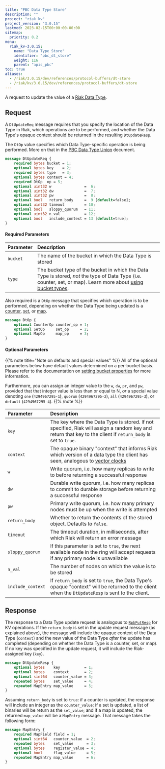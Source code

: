 ```yaml
---
title: "PBC Data Type Store"
description: ""
project: "riak_kv"
project_version: "3.0.15"
lastmod: 2023-02-15T00:00:00-00:00
sitemap:
  priority: 0.2
menu:
  riak_kv-3.0.15:
    name: "Data Type Store"
    identifier: "pbc_dt_store"
    weight: 116
    parent: "apis_pbc"
toc: true
aliases:
  - /riak/3.0.15/dev/references/protocol-buffers/dt-store
  - /riak/kv/3.0.15/dev/references/protocol-buffers/dt-store
---
```


A request to update the value of a [Riak Data Type]({{<baseurl>}}riak/kv/3.0.15/developing/data-types).

## Request

A `DtUpdateReq` message requires that you specify the location of the
Data Type in Riak, which operations are to be performed, and whether the
Data Type's opaque context should be returned in the resulting
`DtUpdateResp`.

The `DtOp` value specifies which Data Type-specific operation is being
performed. More on that in the [PBC Data Type Union]({{<baseurl>}}riak/kv/3.0.15/developing/api/protocol-buffers/dt-union) document.

```protobuf
message DtUpdateReq {
    required bytes bucket = 1;
    optional bytes key    = 2;
    required bytes type   = 3;
    optional bytes context = 4;
    required DtOp  op = 5;
    optional uint32 w               =  6;
    optional uint32 dw              =  7;
    optional uint32 pw              =  8;
    optional bool   return_body     =  9 [default=false];
    optional uint32 timeout         = 10;
    optional bool   sloppy_quorum   = 11;
    optional uint32 n_val           = 12;
    optional bool   include_context = 13 [default=true];
}
```

#### Required Parameters

Parameter | Description
:---------|:-----------
`bucket` | The name of the bucket in which the Data Type is stored
`type` | The bucket type of the bucket in which the Data Type is stored, _not_ the type of Data Type (i.e. counter, set, or map). Learn more about [using bucket types]({{<baseurl>}}riak/kv/3.0.15/using/cluster-operations/bucket-types).

Also required is a `DtOp` message that specifies which operation is to
be performed, depending on whether the Data Type being updated is a
[counter]({{<baseurl>}}riak/kv/3.0.15/developing/api/protocol-buffers/dt-counter-store), [set]({{<baseurl>}}riak/kv/3.0.15/developing/api/protocol-buffers/dt-set-store), or [map]({{<baseurl>}}riak/kv/3.0.15/developing/api/protocol-buffers/dt-map-store).

```protobuf
message DtOp {
    optional CounterOp counter_op = 1;
    optional SetOp     set_op     = 2;
    optional MapOp     map_op     = 3;
}
```

#### Optional Parameters

{{% note title="Note on defaults and special values" %}}
All of the optional parameters below have default values determined on a
per-bucket basis. Please refer to the documentation on [setting bucket properties](../set-bucket-props) for more information.

Furthermore, you can assign an integer value to the `w`, `dw`, `pr`, and
`pw`, provided that that integer value is less than or equal to N, _or_
a special value denoting `one` (`4294967295-1`), `quorum`
(`4294967295-2`), `all` (`4294967295-3`), or `default` (`4294967295-4`).
{{% /note %}}

Parameter | Description
:---------|:-----------
`key` | The key where the Data Type is stored. If not specified, Riak will assign a random key and return that key to the client if `return_body` is set to `true`.
`context` | The opaque binary "context" that informs Riak which version of a data type the client has seen, analogous to [vector clocks]({{<baseurl>}}riak/kv/3.0.15/learn/glossary/#vector-clock)
`w` | Write quorum, i.e. how many replicas to write to before returning a successful response
`dw` | Durable write quorum, i.e. how many replicas to commit to durable storage before returning a successful response
`pw` | Primary write quorum, i.e. how many primary nodes must be up when the write is attempted
`return_body` | Whether to return the contents of the stored object. Defaults to `false`.
`timeout` | The timeout duration, in milliseconds, after which Riak will return an error message
`sloppy_quorum` | If this parameter is set to `true`, the next available node in the ring will accept requests if any primary node is unavailable
`n_val` | The number of nodes on which the value is to be stored
`include_context` | If `return_body` is set to `true`, the Data Type's opaque "context" will be returned to the client when the `DtUpdateResp` is sent to the client.

## Response

The response to a Data Type update request is analogous to
[`RpbPutResp`]({{<baseurl>}}riak/kv/3.0.15/developing/api/protocol-buffers/store-object) for KV operations. If the
`return_body` is set in the update request message (as explained above),
the message will include the opaque context of the Data Type (`context`)
and the new value of the Data Type _after_ the update has completed
(depending on whether the Data Type is a counter, set, or map). If no
key was specified in the update request, it will include the
Riak-assigned key (`key`).

```protobuf
message DtUpdateResp {
    optional bytes    key           = 1;
    optional bytes    context       = 2;
    optional sint64   counter_value = 3;
    repeated bytes    set_value     = 4;
    repeated MapEntry map_value     = 5;
}
```

Assuming `return_body` is set to `true`: if a counter is updated, the
response will include an integer as the `counter_value`; if a set is
updated, a list of binaries will be return as the `set_value`; and if a
map is updated, the returned `map_value` will be a `MapEntry` message.
That message takes the following form:

```protobuf
message MapEntry {
    required MapField field = 1;
    optional sint64   counter_value  = 2;
    repeated bytes    set_value      = 3;
    optional bytes    register_value = 4;
    optional bool     flag_value     = 5;
    repeated MapEntry map_value      = 6;
}
```

